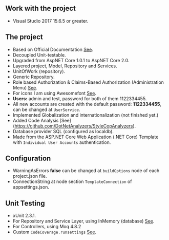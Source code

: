 ## Work with the project
* Visual Studio 2017 15.6.5 or greater.

## The project
* Based on Official Documentation [See](https://docs.asp.net/en/latest/intro.html).
* Decoupled Unit-testable.
* Upgraded from AspNET Core 1.0.1 to AspNET Core 2.0.
* Layered project, Model, Repository and Services.
* UnitOfWork (repository).
* Generic Repository.
* Role based Authorization & Claims-Based Authorization (Administration Menu) [See](https://docs.asp.net/en/latest/security/authorization/index.html).
* For icons I am using Awesomefont [See](http://fontawesome.io/icons/).
* **Users:** admin and test, password for both of them 1122334455.
* All new accounts are created with the default password: **1122334455**, can be changed at `UserService`.
* Implemented Globalization and internationalization (not finished yet.)
* Added Code Analysis [See] (https://github.com/DotNetAnalyzers/StyleCopAnalyzers).
* Database provider SQL (configured as localdb).
* Made from the ASP.NET Core Web Application (.NET Core) Template with `Individual User Accounts` authentication.

## Configuration
* WarningAsErrors **false** can be changed at `buildOptions` node of each project.json file.
* ConnectionString at node section `TemplateConnection` of appsettings.json.

## Unit Testing
* xUnit 2.3.1.
* For Repository and Service Layer, using InMemory (database) [See](https://docs.efproject.net/en/latest/providers/in-memory/index.html?highlight=testing).
* For Controllers, using Moq 4.8.2
* Custom `CodeCoverage.runsettings` [See](https://msdn.microsoft.com/en-us/library/jj159530.aspx).
